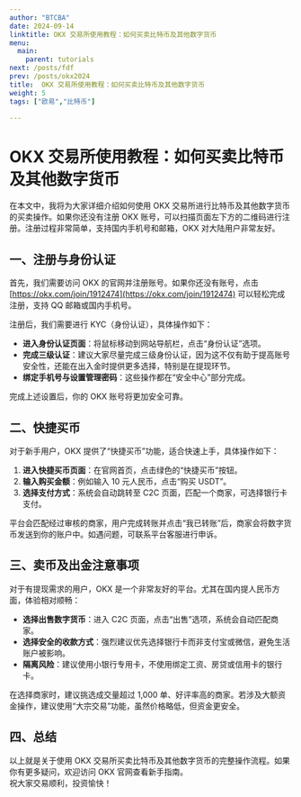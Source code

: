 ```yaml
---
author: "BTCBA"
date: 2024-09-14
linktitle: OKX 交易所使用教程：如何买卖比特币及其他数字货币
menu:
  main:
    parent: tutorials
next: /posts/fdf
prev: /posts/okx2024
title:  OKX 交易所使用教程：如何买卖比特币及其他数字货币
weight: 5
tags: ["欧易","比特币"]

---
```

# OKX 交易所使用教程：如何买卖比特币及其他数字货币


在本文中，我将为大家详细介绍如何使用 OKX 交易所进行比特币及其他数字货币的买卖操作。如果你还没有注册 OKX 账号，可以扫描页面左下方的二维码进行注册。注册过程非常简单，支持国内手机号和邮箱，OKX 对大陆用户非常友好。

## 一、注册与身份认证

首先，我们需要访问 OKX 的官网并注册账号。如果你还没有账号，点击 [https://okx.com/join/1912474](https://okx.com/join/1912474) 可以轻松完成注册，支持 QQ 邮箱或国内手机号。

注册后，我们需要进行 KYC（身份认证），具体操作如下：

- **进入身份认证页面**：将鼠标移动到网站导航栏，点击“身份认证”选项。
- **完成三级认证**：建议大家尽量完成三级身份认证，因为这不仅有助于提高账号安全性，还能在出入金时提供更多选择，特别是在提现环节。
- **绑定手机号与设置管理密码**：这些操作都在“安全中心”部分完成。

完成上述设置后，你的 OKX 账号将更加安全可靠。

## 二、快捷买币

对于新手用户，OKX 提供了“快捷买币”功能，适合快速上手，具体操作如下：

1. **进入快捷买币页面**：在官网首页，点击绿色的“快捷买币”按钮。
2. **输入购买金额**：例如输入 10 元人民币，点击“购买 USDT”。
3. **选择支付方式**：系统会自动跳转至 C2C 页面，匹配一个商家，可选择银行卡支付。

平台会匹配经过审核的商家，用户完成转账并点击“我已转账”后，商家会将数字货币发送到你的账户中。如遇问题，可联系平台客服进行申诉。

## 三、卖币及出金注意事项

对于有提现需求的用户，OKX 是一个非常友好的平台。尤其在国内提人民币方面，体验相对顺畅：

- **选择出售数字货币**：进入 C2C 页面，点击“出售”选项，系统会自动匹配商家。
- **选择安全的收款方式**：强烈建议优先选择银行卡而非支付宝或微信，避免生活账户被影响。
- **隔离风险**：建议使用小银行专用卡，不使用绑定工资、房贷或信用卡的银行卡。

在选择商家时，建议挑选成交量超过 1,000 单、好评率高的商家。若涉及大额资金操作，建议使用“大宗交易”功能，虽然价格略低，但资金更安全。

## 四、总结

以上就是关于使用 OKX 交易所买卖比特币及其他数字货币的完整操作流程。如果你有更多疑问，欢迎访问 OKX 官网查看新手指南。  
祝大家交易顺利，投资愉快！
